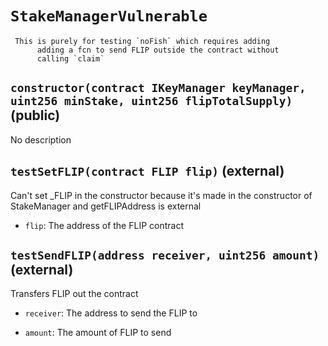 # `StakeManagerVulnerable`



     This is purely for testing `noFish` which requires adding
          adding a fcn to send FLIP outside the contract without
          calling `claim`



## `constructor(contract IKeyManager keyManager, uint256 minStake, uint256 flipTotalSupply)` (public)

No description


## `testSetFLIP(contract FLIP flip)` (external)

 Can't set _FLIP in the constructor because it's made in the constructor
         of StakeManager and getFLIPAddress is external


- `flip`:      The address of the FLIP contract


## `testSendFLIP(address receiver, uint256 amount)` (external)

 Transfers FLIP out the contract


- `receiver`:  The address to send the FLIP to

- `amount`:    The amount of FLIP to send



